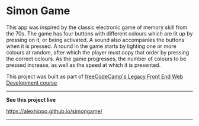 # Simon Game
This app was inspired by the classic electronic game of memory skill from the 70s. The game has four buttons with different colours which are lit up by pressing on it, or being activated. A sound also accompanies the buttons when it is pressed. A round in the game starts by lighting one or more colours at random, after which the player must copy that order by pressing the correct colours. As the game progresses, the number of colours to be pressed increase, as well as the speed at which it is presented.

This project was built as part of [freeCodeCamp's Legacy Front End Web Development course](https://www.freecodecamp.org/]).

---
**See this project live**

https://alexhippo.github.io/simongame/

---
